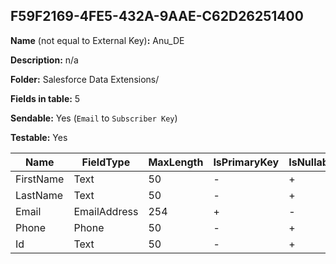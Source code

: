 ## F59F2169-4FE5-432A-9AAE-C62D26251400

**Name** (not equal to External Key)**:** Anu_DE

**Description:** n/a

**Folder:** Salesforce Data Extensions/

**Fields in table:** 5

**Sendable:** Yes (`Email` to `Subscriber Key`)

**Testable:** Yes

| Name | FieldType | MaxLength | IsPrimaryKey | IsNullable | DefaultValue |
| --- | --- | --- | --- | --- | --- |
| FirstName | Text | 50 | - | + |  |
| LastName | Text | 50 | - | + |  |
| Email | EmailAddress | 254 | + | - |  |
| Phone | Phone | 50 | - | + |  |
| Id | Text | 50 | - | + |  |
